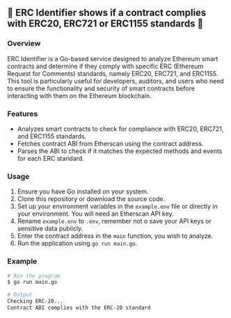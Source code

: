 
## 🔗 ERC Identifier shows if a contract complies with ERC20, ERC721 or ERC1155 standards 🤖

### Overview

ERC Identifier is a Go-based service designed to analyze Ethereum smart contracts and determine if they comply with specific ERC (Ethereum Request for Comments) standards, namely ERC20, ERC721, and ERC1155. This tool is particularly useful for developers, auditors, and users who need to ensure the functionality and security of smart contracts before interacting with them on the Ethereum blockchain.

### Features

- Analyzes smart contracts to check for compliance with ERC20, ERC721, and ERC1155 standards.
- Fetches contract ABI from Etherscan using the contract address.
- Parses the ABI to check if it matches the expected methods and events for each ERC standard.

### Usage

1. Ensure you have Go installed on your system.
2. Clone this repository or download the source code.
3. Set up your environment variables in the `example.env` file or directly in your environment. You will need an Etherscan API key.
4. Rename `example.env` to `.env`, remember not o save your API keys or sensitive data publicly.
5. Enter the contract address in the `main` function, you wish to analyze.
6. Run the application using `go run main.go`.


### Example
```bash
# Run the program
$ go run main.go

# Output
Checking ERC-20...
Contract ABI complies with the ERC-20 standard

```

